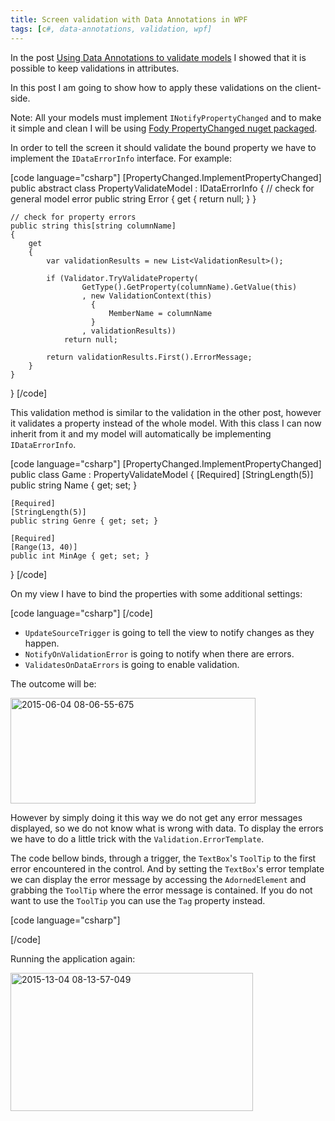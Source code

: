 ```yaml
---
title: Screen validation with Data Annotations in WPF
tags: [c#, data-annotations, validation, wpf]
---
```


In the post <a title="Using Data Annotations to validate models" href="https://brunolm.wordpress.com/2015/03/04/using-data-annotations-to-validate-models/" target="_blank">Using Data Annotations to validate models</a> I showed that it is possible to keep validations in attributes.

In this post I am going to show how to apply these validations on the client-side.

Note: All your models must implement <code>INotifyPropertyChanged</code> and to make it simple and clean I will be using <a href="https://github.com/Fody/PropertyChanged" target="_blank">Fody PropertyChanged nuget packaged</a>.
<!--more-->

In order to tell the screen it should validate the bound property we have to implement the <code>IDataErrorInfo</code> interface. For example:

[code language="csharp"]
[PropertyChanged.ImplementPropertyChanged]
public abstract class PropertyValidateModel : IDataErrorInfo
{
    // check for general model error
    public string Error { get { return null; } }

    // check for property errors
    public string this[string columnName]
    {
        get
        {
            var validationResults = new List<ValidationResult>();

            if (Validator.TryValidateProperty(
                    GetType().GetProperty(columnName).GetValue(this)
                    , new ValidationContext(this)
                      {
                          MemberName = columnName
                      }
                    , validationResults))
                return null;

            return validationResults.First().ErrorMessage;
        }
    }
}
[/code]

This validation method is similar to the validation in the other post, however it validates a property instead of the whole model. With this class I can now inherit from it and my model will automatically be implementing <code>IDataErrorInfo</code>.

[code language="csharp"]
[PropertyChanged.ImplementPropertyChanged]
public class Game : PropertyValidateModel
{
    [Required]
    [StringLength(5)]
    public string Name { get; set; }

    [Required]
    [StringLength(5)]
    public string Genre { get; set; }

    [Required]
    [Range(13, 40)]
    public int MinAge { get; set; }
}
[/code]

On my view I have to bind the properties with some additional settings:

[code language="csharp"]
<TextBox Text="{Binding Name, UpdateSourceTrigger=PropertyChanged
    , NotifyOnValidationError=True, ValidatesOnDataErrors=True}" />
[/code]

<ul>
	<li><code>UpdateSourceTrigger</code> is going to tell the view to notify changes as they happen.</li>
	<li><code>NotifyOnValidationError</code> is going to notify when there are errors.</li>
	<li><code>ValidatesOnDataErrors</code> is going to enable validation.</li>
</ul>

The outcome will be:

<a href="https://brunolm.files.wordpress.com/2015/03/2015-06-04-08-06-55-675.png"><img src="https://brunolm.files.wordpress.com/2015/03/2015-06-04-08-06-55-675.png" alt="2015-06-04 08-06-55-675" width="392" height="169" class="alignnone size-full wp-image-93" /></a>

However by simply doing it this way we do not get any error messages displayed, so we do not know what is wrong with data. To display the errors we have to do a little trick with the <code>Validation.ErrorTemplate</code>.

The code bellow binds, through a trigger, the <code>TextBox</code>'s <code>ToolTip</code> to the first error encountered in the control. And by setting the <code>TextBox</code>'s error template we can display the error message by accessing the <code>AdornedElement</code> and grabbing the <code>ToolTip</code> where the error message is contained. If you do not want to use the <code>ToolTip</code> you can use the <code>Tag</code> property instead.

[code language="csharp"]
<Style TargetType="TextBox">
    <Setter Property="Validation.ErrorTemplate">
        <Setter.Value>
            <ControlTemplate>
                <StackPanel>
                    <Border BorderThickness="2" BorderBrush="DarkRed">
                        <StackPanel>
                            <AdornedElementPlaceholder
                                x:Name="errorControl" />
                        </StackPanel>
                    </Border>
                    <TextBlock Text="{Binding AdornedElement.ToolTip
                        , ElementName=errorControl}" Foreground="Red" />
                </StackPanel>
            </ControlTemplate>
        </Setter.Value>
    </Setter>
    <Style.Triggers>
        <Trigger Property="Validation.HasError" Value="true">
            <Setter Property="BorderBrush" Value="Red" />
            <Setter Property="BorderThickness" Value="1" />
            <Setter Property="ToolTip"
                Value="{Binding RelativeSource={RelativeSource Self}
                    , Path=(Validation.Errors)[0].ErrorContent}" />
        </Trigger>
    </Style.Triggers>
</Style>
[/code]

Running the application again:

<a href="https://brunolm.files.wordpress.com/2015/03/2015-13-04-08-13-57-049.png"><img src="https://brunolm.files.wordpress.com/2015/03/2015-13-04-08-13-57-049.png" alt="2015-13-04 08-13-57-049" width="388" height="221" class="alignnone size-full wp-image-94" /></a>
